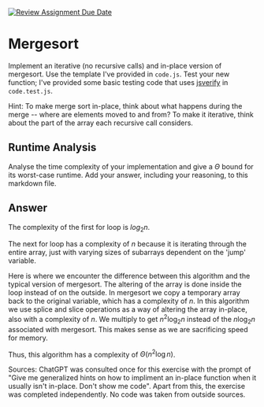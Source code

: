 [![Review Assignment Due Date](https://classroom.github.com/assets/deadline-readme-button-24ddc0f5d75046c5622901739e7c5dd533143b0c8e959d652212380cedb1ea36.svg)](https://classroom.github.com/a/1uurLsu5)
# Mergesort

Implement an iterative (no recursive calls) and in-place version of mergesort.
Use the template I've provided in `code.js`. Test your new function; I've
provided some basic testing code that uses
[jsverify](https://jsverify.github.io/) in `code.test.js`.

Hint: To make merge sort in-place, think about what happens during the merge --
where are elements moved to and from? To make it iterative, think about the
part of the array each recursive call considers.

## Runtime Analysis

Analyse the time complexity of your implementation and give a $\Theta$ bound for
its worst-case runtime. Add your answer, including your reasoning, to this
markdown file.

## Answer

The complexity of the first for loop is $log_2 n$.

The next for loop has a complexity of $n$ because it is iterating through the entire array, just with varying sizes of subarrays dependent on the 'jump' variable. 

Here is where we encounter the difference between this algorithm and the typical version of mergesort. The altering of the array is done inside the loop instead of on the outside. In mergesort we copy a temporary array back to the original variable, which has a complexity of $n$. In this algorithm we use splice and slice operations as a way of altering the array in-place, also with a complexity of $n$. We multiply to get $n^2\log_2 n$ instead of the $n\log_2 n$ associated with mergesort. This makes sense as we are sacrificing speed for memory.

Thus, this algorithm has a complexity of $\Theta(n^2 \log n)$.

Sources:
ChatGPT was consulted once for this exercise with the prompt of "Give me generalized hints on how to impliment an in-place function when it usually isn't in-place. Don't show me code".
Apart from this, the exercise was completed independently. No code was taken from outside sources.

